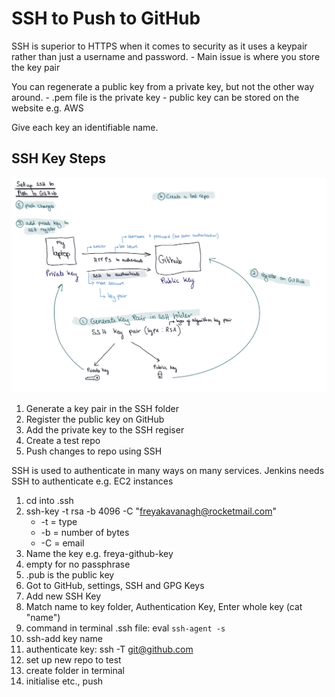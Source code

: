 # SSH to Push to GitHub

SSH is superior to HTTPS when it comes to security as it uses a keypair rather than just a username and password.
    - Main issue is where you store the key pair


You can regenerate a public key from a private key, but not the other way around.
    - .pem file is the private key
    - public key can be stored on the website e.g. AWS


Give each key an identifiable name.

## SSH Key Steps

![](../ReadMeImages/shhsetupdiagram.jpeg)

1. Generate a key pair in the SSH folder
2. Register the public key on GitHub
3. Add the private key to the SSH regiser
4. Create a test repo
5. Push changes to repo using SSH


SSH is used to authenticate in many ways on many services. Jenkins needs SSH to authenticate e.g. EC2 instances


1. cd into .ssh
2. ssh-key -t rsa -b 4096 -C "freyakavanagh@rocketmail.com"
   - -t = type
   - -b = number of bytes
   - -C = email
3. Name the key e.g. freya-github-key
4. empty for no passphrase
5. .pub is the public key
6. Got to GitHub, settings, SSH and GPG Keys
7. Add new SSH Key
8. Match name to key folder, Authentication Key, Enter whole key (cat "name")
9. command in terminal .ssh file: eval `ssh-agent -s`
10. ssh-add key name
11. authenticate key: ssh -T git@github.com 
12. set up new repo to test
13. create folder in terminal
14. initialise etc., push
